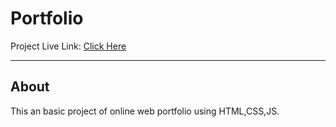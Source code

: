 # Portfolio
Project Live Link: <a href="https://roshan3043.github.io/Onine-Portfolio/">Click Here</a>
<hr>
<h2>About</h2> 
This an basic project of online web portfolio using HTML,CSS,JS.

